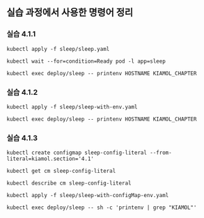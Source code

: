 ## 실습 과정에서 사용한 명령어 정리

### 실습 4.1.1

    kubectl apply -f sleep/sleep.yaml

    kubectl wait --for=condition=Ready pod -l app=sleep

    kubectl exec deploy/sleep -- printenv HOSTNAME KIAMOL_CHAPTER

### 실습 4.1.2

    kubectl apply -f sleep/sleep-with-env.yaml

    kubectl exec deploy/sleep -- printenv HOSTNAME KIAMOL_CHAPTER

### 실습 4.1.3

    kubectl create configmap sleep-config-literal --from-literal=kiamol.section='4.1'

    kubectl get cm sleep-config-literal

    kubectl describe cm sleep-config-literal

    kubectl apply -f sleep/sleep-with-configMap-env.yaml

    kubectl exec deploy/sleep -- sh -c 'printenv | grep "KIAMOL"'